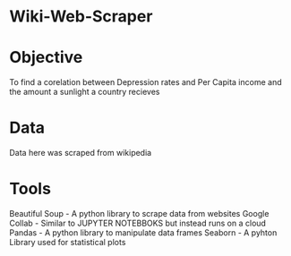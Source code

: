 # Wiki-Web-Scraper
# Objective 
To find a corelation between Depression rates and Per Capita income and the amount a sunlight a country recieves
# Data
Data here was scraped from wikipedia
# Tools
Beautiful Soup - A python library to scrape data from websites
Google Collab - Similar to JUPYTER NOTEBBOKS but instead runs on a cloud
Pandas - A python library to manipulate data frames
Seaborn - A pyhton Library used for statistical plots
